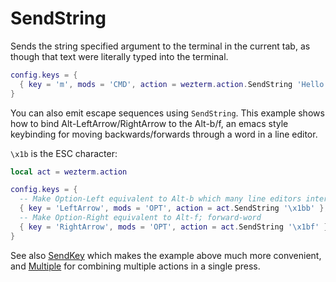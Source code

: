 # SendString

Sends the string specified argument to the terminal in the current tab, as
though that text were literally typed into the terminal.

```lua
config.keys = {
  { key = 'm', mods = 'CMD', action = wezterm.action.SendString 'Hello' },
}
```

You can also emit escape sequences using `SendString`.  This example shows
how to bind Alt-LeftArrow/RightArrow to the Alt-b/f, an emacs style
keybinding for moving backwards/forwards through a word in a line editor.

`\x1b` is the ESC character:

```lua
local act = wezterm.action

config.keys = {
  -- Make Option-Left equivalent to Alt-b which many line editors interpret as backward-word
  { key = 'LeftArrow', mods = 'OPT', action = act.SendString '\x1bb' },
  -- Make Option-Right equivalent to Alt-f; forward-word
  { key = 'RightArrow', mods = 'OPT', action = act.SendString '\x1bf' },
}
```

See also [SendKey](SendKey.md) which makes the example above much more convenient,
and [Multiple](Multiple.md) for combining multiple actions in a single press.
